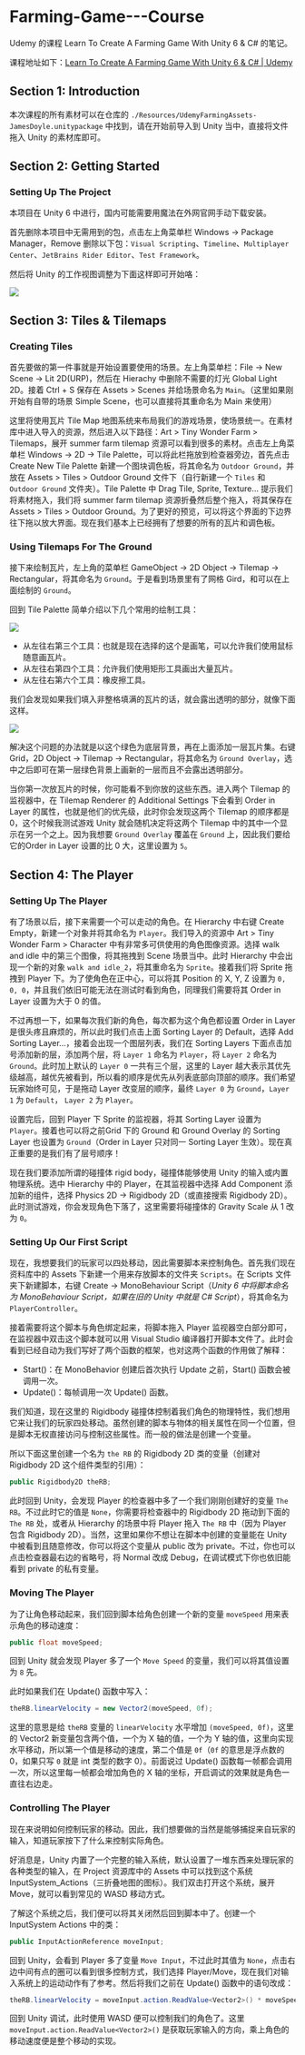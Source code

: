 # Farming-Game---Course
Udemy 的课程 Learn To Create A Farming Game With Unity 6 &amp; C# 的笔记。

课程地址如下：[Learn To Create A Farming Game With Unity 6 & C# | Udemy](https://www.udemy.com/course/unity6-farming/?couponCode=MT130825G1)

## Section 1: Introduction

本次课程的所有素材可以在仓库的 `./Resources/UdemyFarmingAssets-JamesDoyle.unitypackage` 中找到，请在开始前导入到 Unity 当中，直接将文件拖入 Unity 的素材库即可。

## Section 2: Getting Started

### Setting Up The Project

本项目在 Unity 6 中进行，国内可能需要用魔法在外网官网手动下载安装。

首先删除本项目中无需用到的包，点击左上角菜单栏 Windows -> Package Manager，Remove 删除以下包：`Visual Scripting`、`Timeline`、`Multiplayer Center`、`JetBrains Rider Editor`、`Test Framework`。

然后将 Unity 的工作视图调整为下面这样即可开始咯：

![](./Pictures/View.png)

## Section 3: Tiles & Tilemaps

### Creating Tiles

首先要做的第一件事就是开始设置要使用的场景。左上角菜单栏：File -> New Scene -> Lit 2D(URP)，然后在 Hierachy 中删除不需要的灯光 Global Light 2D。接着 Ctrl + S 保存在 Assets > Scenes 并给场景命名为 `Main`。（这里如果刚开始有自带的场景 Simple Scene，也可以直接将其重命名为 Main 来使用）

这里将使用瓦片 Tile Map 地图系统来布局我们的游戏场景，使场景统一。在素材库中进入导入的资源，然后进入以下路径：Art > Tiny Wonder Farm > Tilemaps，展开 summer farm tilemap 资源可以看到很多的素材。点击左上角菜单栏 Windows -> 2D -> Tile Palette，可以将此栏拖放到检查器旁边，首先点击 Create New Tile Palette 新建一个图块调色板，将其命名为 `Outdoor Ground`，并放在 Assets > Tiles > Outdoor Ground 文件下（自行新建一个 `Tiles` 和 `Outdoor Ground` 文件夹）。Tile Palette 中 Drag Tile, Sprite, Texture... 提示我们将素材拖入，我们将 summer farm tilemap 资源折叠然后整个拖入，将其保存在 Assets > Tiles > Outdoor Ground。为了更好的预览，可以将这个界面的下边界往下拖以放大界面。现在我们基本上已经拥有了想要的所有的瓦片和调色板。

### Using Tilemaps For The Ground

接下来绘制瓦片，左上角的菜单栏 GameObject -> 2D Object -> Tilemap -> Rectangular，将其命名为 `Ground`。于是看到场景里有了网格 Gird，和可以在上面绘制的 `Ground`。

回到 Tile Palette 简单介绍以下几个常用的绘制工具：

![](./Pictures/TilePalette.png)

- 从左往右第三个工具：也就是现在选择的这个是画笔，可以允许我们使用鼠标随意画瓦片。
- 从左往右第四个工具：允许我们使用矩形工具画出大量瓦片。
- 从左往右第六个工具：橡皮擦工具。

我们会发现如果我们填入非整格填满的瓦片的话，就会露出透明的部分，就像下面这样。

![](./Pictures/TileError.png)

解决这个问题的办法就是以这个绿色为底层背景，再在上面添加一层瓦片集。右键 Grid，2D Object -> Tilemap -> Rectangular，将其命名为 `Ground Overlay`，选中之后即可在第一层绿色背景上画新的一层而且不会露出透明部分。

当你第一次放瓦片的时候，你可能看不到你放的这些东西。进入两个 Tilemap 的监视器中，在 Tilemap Renderer 的 Additional Settings 下会看到 Order in Layer 的属性，也就是他们的优先级，此时你会发现这两个 Tilemap 的顺序都是 0，这个时候我测试游戏 Unity 就会随机决定将这两个 Tilemap 中的其中一个显示在另一个之上。因为我想要 `Ground Overlay` 覆盖在 `Ground` 上，因此我们要给它的Order in Layer 设置的比 0 大，这里设置为 `5`。

## Section 4: The Player

### Setting Up The Player

有了场景以后，接下来需要一个可以走动的角色。在 Hierarchy 中右键 Create Empty，新建一个对象并将其命名为 `Player`。我们导入的资源中 Art > Tiny Wonder Farm > Character 中有非常多可供使用的角色图像资源。选择 walk and idle 中的第三个图像，将其拖拽到 Scene 场景当中。此时 Hierarchy 中会出现一个新的对象 `walk and idle_2`，将其重命名为 `Sprite`。接着我们将 Sprite 拖拽到 Player 下。为了使角色在正中心，可以将其 Position 的 X, Y, Z 设置为 `0, 0, 0`，并且我们依旧可能无法在测试时看到角色，同理我们需要将其 Order in Layer 设置为大于 0 的值。

不过再想一下，如果每次我们新的角色，每次都为这个角色都设置 Order in Layer 是很头疼且麻烦的，所以此时我们点击上面 Sorting Layer 的 Default，选择 Add Sorting Layer...，接着会出现一个图层列表，我们在 Sorting Layers 下面点击加号添加新的层，添加两个层，将 `Layer 1` 命名为 `Player`，将 `Layer 2` 命名为 `Ground`。此时加上默认的 `Layer 0` 一共有三个层，这里的 Layer 越大表示其优先级越高，越优先被看到，所以看的顺序是优先从列表底部向顶部的顺序。我们希望玩家始终可见，于是拖动 Layer 改变层的顺序，最终 `Layer 0` 为 `Ground`，`Layer 1` 为 `Default`， `Layer 2` 为 `Player`。

设置完后，回到 Player 下 Sprite 的监视器，将其 Sorting Layer 设置为 `Player`。接着也可以将之前Grid 下的 Ground 和 Ground Overlay 的 Sorting Layer 也设置为 `Ground`（Order in Layer 只对同一 Sorting Layer 生效）。现在真正重要的是我们有了层号顺序！

现在我们要添加所谓的碰撞体 rigid body，碰撞体能够使用 Unity 的输入或内置物理系统。选中 Hierarchy 中的 Player，在其监视器中选择 Add Component 添加新的组件，选择 Physics 2D -> Rigidbody 2D（或直接搜索 Rigidbody 2D）。此时测试游戏，你会发现角色下落了，这里需要将碰撞体的 Gravity Scale 从 1 改为 `0`。

### Setting Up Our First Script

现在，我想要我们的玩家可以四处移动，因此需要脚本来控制角色。首先我们现在资料库中的 Assets 下新建一个用来存放脚本的文件夹 `Scripts`。在 Scripts 文件夹下新建脚本，右键 Create -> MonoBehaviour Script（*Unity 6 中将脚本命名为 MonoBehaviour Script，如果在旧的 Unity 中就是 C# Script*），将其命名为 `PlayerController`。

接着需要将这个脚本与角色绑定起来，将脚本拖入 Player 监视器空白部分即可，在监视器中双击这个脚本就可以用 Visual Studio 编译器打开脚本文件了。此时会看到已经自动为我们写好了两个函数的框架，也对这两个函数的作用做了解释：

- Start()：在 MonoBehavior 创建后首次执行 Update 之前，Start() 函数会被调用一次。
- Update()：每帧调用一次 Update() 函数。

我们知道，现在这里的 Rigidbody 碰撞体控制着我们角色的物理特性，我们想用它来让我们的玩家四处移动。虽然创建的脚本与物体的相关属性在同一个位置，但是脚本无权直接访问与控制这些属性。而一般的做法是创建一个变量。

所以下面这里创建一个名为 `the RB` 的 Rigidbody 2D 类的变量（创建对 Rigidbody 2D 这个组件类型的引用）：

```c#
public Rigidbody2D theRB;
```

此时回到 Unity，会发现 Player 的检查器中多了一个我们刚刚创建好的变量 `The RB`。不过此时它的值是 `None`，你需要将检查器中的 Rigidbody 2D 拖动到下面的 `The RB` 处，或者从 Hierarchy 的场景中将 Player 拖入 `The RB` 中（因为 Player 包含 Rigidbody 2D）。当然，这里如果你不想让在脚本中创建的变量能在 Unity 中被看到且随意修改，你可以将这个变量从 public 改为 private。不过，你也可以点击检查器最右边的省略号，将 Normal 改成 Debug，在调试模式下你也依旧能看到 private 的私有变量。

### Moving The Player

为了让角色移动起来，我们回到脚本给角色创建一个新的变量 `moveSpeed` 用来表示角色的移动速度：

```c#
public float moveSpeed;
```

回到 Unity 就会发现 Player 多了一个 `Move Speed` 的变量，我们可以将其值设置为 `8` 先。

此时如果我们在 Update() 函数中写入：

```c#
theRB.linearVelocity = new Vector2(moveSpeed, 0f);
```

这里的意思是给 `theRB` 变量的 `linearVelocity` 水平增加 `(moveSpeed, 0f)`，这里的 Vector2 新变量包含两个值，一个为 X 轴的值，一个为 Y 轴的值，这里向实现水平移动，所以第一个值是移动的速度，第二个值是 `0f`（`0f` 的意思是浮点数的 0，如果只写 `0` 就是 int 类型的数字 0）。前面说过 Update() 函数每一帧都会调用一次，所以这里每一帧都会增加角色的 X 轴的坐标，开启调试的效果就是角色一直往右边走。

### Controlling The Player

现在来说明如何控制玩家的移动。因此，我们想要做的当然是能够捕捉来自玩家的输入，知道玩家按下了什么来控制实际角色。

好消息是，Unity 内置了一个完整的输入系统，默认设置了一堆东西来处理玩家的各种类型的输入，在 Project 资源库中的 Assets 中可以找到这个系统 InputSystem_Actions（三折叠地图的图标）。我们双击打开这个系统，展开 Move，就可以看到常见的 WASD 移动方式。

了解这个系统之后，我们便可以将其关闭然后回到脚本中了。创建一个 InputSystem Actions 中的类：

```c#
public InputActionReference moveInput;
```

回到 Unity，会看到 Player 多了变量 `Move Input`，不过此时其值为 `None`，点击右边中间有点的圈可以看到很多控制方式，我们选择 Player/Move，现在我们对输入系统上的运动动作有了参考。然后将我们之前在 Update() 函数中的语句改成：

```c#
theRB.linearVelocity = moveInput.action.ReadValue<Vector2>() * moveSpeed;
```

回到 Unity 调试，此时使用 WASD 便可以控制我们的角色了。这里 `moveInput.action.ReadValue<Vector2>()` 是获取玩家输入的方向，乘上角色的移动速度便是整个移动的实现。
